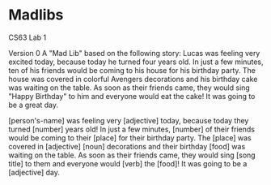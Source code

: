 # Madlibs
CS63 Lab 1

Version 0
A "Mad Lib" based on the following story:
Lucas was feeling very excited today, because today he turned four years old. In just a few minutes, ten of his friends would be coming to his house for his birthday party. The house was covered in colorful Avengers decorations and his birthday cake was waiting on the table. As soon as their friends came, they would sing "Happy Birthday" to him and everyone would eat the cake! It was going to be a great day.

[person's-name] was feeling very [adjective] today, because today they turned [number] years old! In just a few minutes, [number] of their friends would be coming to their [place] for their birthday party. The [place] was covered in [adjective] [noun] decorations and their birthday [food] was waiting on the table. As soon as their friends came, they would sing [song title] to them and everyone would [verb] the [food]! It was going to be a [adjective] day.
